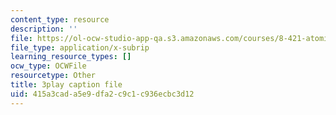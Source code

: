 ```yaml
---
content_type: resource
description: ''
file: https://ol-ocw-studio-app-qa.s3.amazonaws.com/courses/8-421-atomic-and-optical-physics-i-spring-2014/415a3cada5e9dfa2c9c1c936ecbc3d12_EfuSYmCQSY8.srt
file_type: application/x-subrip
learning_resource_types: []
ocw_type: OCWFile
resourcetype: Other
title: 3play caption file
uid: 415a3cad-a5e9-dfa2-c9c1-c936ecbc3d12
---
```

